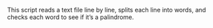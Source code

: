 This script reads a text file line by line, splits each line into words, and checks each word to see if it’s a palindrome.
